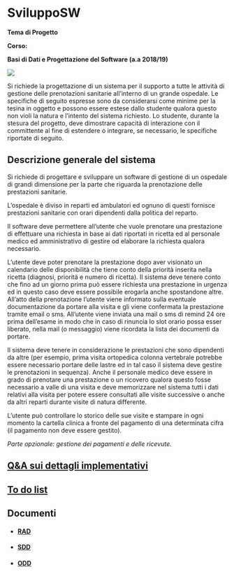 # SviluppoSW

**Tema di Progetto**

**Corso:**

**Basi di Dati e Progettazione del Software
(a.a 2018/19)**  

![](https://andrea-augello.github.io/SviluppoSW/media/hospital.png)

Si richiede la progettazione di un sistema per il supporto a tutte le attività di gestione delle
prenotazioni sanitarie all’interno di un grande ospedale. Le specifiche di seguito espresse sono da
considerarsi come minime per la tesina in oggetto e possono essere estese dallo studente
qualora questo non violi la natura e l’intento del sistema richiesto. Lo studente, durante la stesura
del progetto, deve dimostrare capacità di interazione con il committente al fine di estendere o
integrare, se necessario, le specifiche riportate di seguito.
## Descrizione generale del sistema
Si richiede di progettare e sviluppare un software di gestione di un ospedale di grandi
dimensione per la parte che riguarda la prenotazione delle prestazioni sanitarie.

L’ospedale è diviso in reparti ed ambulatori ed ognuno di questi fornisce prestazioni sanitarie con
orari dipendenti dalla politica del reparto.

Il software deve permettere all’utente che vuole prenotare una prestazione di effettuare una
richiesta in base ai dati riportati in ricetta ed al personale medico ed amministrativo di gestire od
elaborare la richiesta qualora necessario.

L’utente deve poter prenotare la prestazione dopo aver visionato un calendario delle disponibilità
che tiene conto della priorità inserita nella ricetta (diagnosi, priorità e numero di ricetta). Il sistema
deve tenere conto che fino ad un giorno prima può essere richiesta una prestazione in urgenza ed
in questo caso deve essere possibile erogarla anche spostandone altre. All’atto della
prenotazione l’utente viene informato sulla eventuale documentazione da portare alla visita e gli
viene confermata la prestazione tramite email o sms. All’utente viene inviata una mail o sms di
remind 24 ore prima dell’esame in modo che in caso di rinuncia lo slot orario possa esser liberato,
nella mail (o messaggio) viene ricordata la lista dei documenti da portare.

Il sistema deve tenere in considerazione le prestazioni che sono dipendenti da altre (per esempio,
prima visita ortopedica colonna vertebrale potrebbe essere necessario portare delle lastre ed in
tal caso il sistema deve gestire le prenotazioni in sequenza). Anche il personale medico deve
essere in grado di prenotare una prestazione o un ricovero qualora questo fosse necessario a
valle di una visita e deve memorizzare nel sistema tutti i dati relativi alla visita per potere essere
consultati alle visite successive o anche da altri reparti durante visite di natura differente.

L’utente può controllare lo storico delle sue visite e stampare in ogni momento la cartella clinica a
fronte del pagamento di una determinata cifra (il pagamento non deve essere gestito).

_Parte opzionale: gestione dei pagamenti e delle ricevute._

## [Q&A sui dettagli implementativi](https://andrea-augello.github.io/SviluppoSW/Dettagli)

## [To do list](https://andrea-augello.github.io/SviluppoSW/ToDo)

## Documenti  
*  #### [RAD](https://andrea-augello.github.io/SviluppoSW/RAD)
*  #### [SDD](https://andrea-augello.github.io/SviluppoSW/SDD)
*  #### [ODD](https://andrea-augello.github.io/SviluppoSW/ODD)
